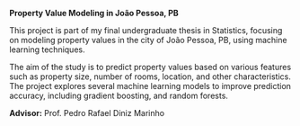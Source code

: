 **Property Value Modeling in João Pessoa, PB**

This project is part of my final undergraduate thesis in Statistics, focusing on modeling property values in the city of João Pessoa, PB, using machine learning techniques.

The aim of the study is to predict property values based on various features such as property size, number of rooms, location, and other characteristics. The project explores several machine learning models to improve prediction accuracy, including gradient boosting, and random forests.

**Advisor:** Prof. Pedro Rafael Diniz Marinho

<!-- **Final project of ** -->

<!-- Instalar dependências:

    ```
    poetry install
    ```

Entrar no ambiente:

    ```
    poetry shell
    ```

Iniciar código de raspagem:

    ```
    make scrape cond=aluguel_ou_venda city=nome_cidade
    ```

Padrões de nome de cidades do ZapImóveis:

    João Pessoa: pb+joao-pessoa

    Boa Vista: rr+boa-vista

    Maricá: rj+marica

    Recife: pe+recife

**Tarefas organizadas em ordem decrescente de importância**

[x] Adicionar imagens e imóveis para aluguel no código da raspagem

[] Modelagem para todas as capitais do nordeste

[] Adicionar dados de raspagem raspagem numa API plumber

[] Shiny App -->
